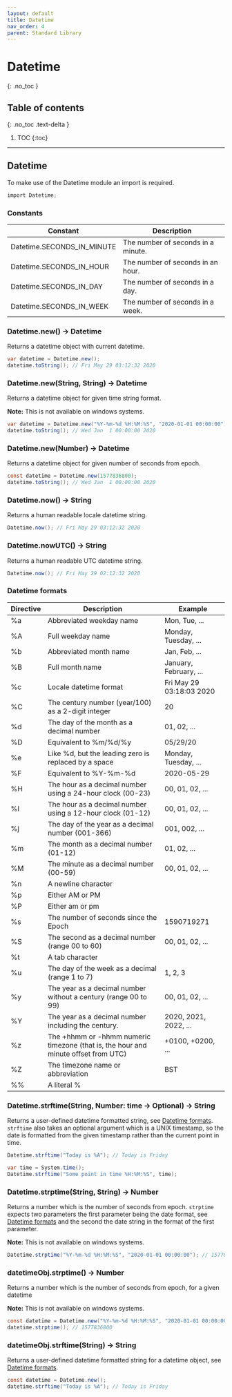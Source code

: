 ```yaml
---
layout: default
title: Datetime
nav_order: 4
parent: Standard Library
---
```


# Datetime
{: .no_toc }

## Table of contents
{: .no_toc .text-delta }

1. TOC
{:toc}

---

## Datetime

To make use of the Datetime module an import is required.

```cs
import Datetime;
```

### Constants

| Constant                   | Description                        |
| -------------------------- | ---------------------------------- |
| Datetime.SECONDS_IN_MINUTE | The number of seconds in a minute. |
| Datetime.SECONDS_IN_HOUR   | The number of seconds in an hour.  |
| Datetime.SECONDS_IN_DAY    | The number of seconds in a day.    |
| Datetime.SECONDS_IN_WEEK   | The number of seconds in a week.   |


### Datetime.new() -> Datetime

Returns a datetime object with current datetime.

```cs
var datetime = Datetime.new(); 
datetime.toString(); // Fri May 29 03:12:32 2020
```

### Datetime.new(String, String) -> Datetime

Returns a datetime object for given time string format.

**Note:** This is not available on windows systems.

```cs
var datetime = Datetime.new("%Y-%m-%d %H:%M:%S", "2020-01-01 00:00:00"); 
datetime.toString(); // Wed Jan  1 00:00:00 2020
```

### Datetime.new(Number) -> Datetime

Returns a datetime object for given number of seconds from epoch.

```cs
const datetime = Datetime.new(1577836800);
datetime.toString(); // Wed Jan  1 00:00:00 2020
```


### Datetime.now() -> String

Returns a human readable locale datetime string.

```cs
Datetime.now(); // Fri May 29 03:12:32 2020
```

### Datetime.nowUTC() -> String

Returns a human readable UTC datetime string.

```cs
Datetime.now(); // Fri May 29 02:12:32 2020
```

### Datetime formats

| Directive | Description                                                                        | Example                  |
| --------- | ---------------------------------------------------------------------------------- | ------------------------ |
| %a        | Abbreviated weekday name                                                           | Mon, Tue, ...            |
| %A        | Full weekday name                                                                  | Monday, Tuesday, ...     |
| %b        | Abbreviated month name                                                             | Jan, Feb, ...            |
| %B        | Full month name                                                                    | January, February, ...   |
| %c        | Locale datetime format                                                             | Fri May 29 03:18:03 2020 |
| %C        | The century number (year/100) as a 2-digit integer                                 | 20                       |
| %d        | The day of the month as a decimal number                                           | 01, 02, ...              |
| %D        | Equivalent to %m/%d/%y                                                             | 05/29/20                 |
| %e        | Like %d, but the leading zero is replaced by a space                               | Monday, Tuesday, ...     |
| %F        | Equivalent to %Y-%m-%d                                                             | 2020-05-29               |
| %H        | The hour as a decimal number using a 24-hour clock (00-23)                         | 00, 01, 02, ...          |
| %I        | The hour as a decimal number using a 12-hour clock (01-12)                         | 00, 01, 02, ...          |
| %j        | The day of the year as a decimal number (001-366)                                  | 001, 002, ...            |
| %m        | The month as a decimal number (01-12)                                              | 01, 02, ...              |
| %M        | The minute as a decimal number (00-59)                                             | 00, 01, 02, ...          |
| %n        | A newline character                                                                |                          |
| %p        | Either AM or PM                                                                    |                          |
| %P        | Either am or pm                                                                    |                          |
| %s        | The number of seconds since the Epoch                                              | 1590719271               |
| %S        | The second as a decimal number (range 00 to 60)                                    | 00, 01, 02, ...          |
| %t        | A tab character                                                                    |                          |
| %u        | The day of the week as a decimal (range 1 to 7)                                    | 1, 2, 3                  |
| %y        | The year as a decimal number without a century (range 00 to 99)                    | 00, 01, 02, ...          |
| %Y        | The year as a decimal number including the century.                                | 2020, 2021, 2022, ...    |
| %z        | The +hhmm or -hhmm numeric timezone (that is, the hour and minute offset from UTC) | +0100, +0200, ...        |
| %Z        | The timezone name or abbreviation                                                  | BST                      |
| %%        | A literal %                                                                        |                          |


### Datetime.strftime(String, Number: time -> Optional) -> String

Returns a user-defined datetime formatted string, see [Datetime formats](#datetime-formats). `strftime` also takes an optional argument
which is a UNIX timestamp, so the date is formatted from the given timestamp rather than
the current point in time.

```cs
Datetime.strftime("Today is %A"); // Today is Friday

var time = System.time();
Datetime.strftime("Some point in time %H:%M:%S", time);
```

### Datetime.strptime(String, String) -> Number

Returns a number which is the number of seconds from epoch. `strptime` expects two parameters
the first parameter being the date format, see [Datetime formats](#datetime-formats) and the second
the date string in the format of the first parameter.

**Note:** This is not available on windows systems.

```cs
Datetime.strptime("%Y-%m-%d %H:%M:%S", "2020-01-01 00:00:00"); // 1577836800
```

### datetimeObj.strptime() -> Number

Returns a number which is the number of seconds from epoch, for a given datetime

**Note:** This is not available on windows systems.

```cs
const datetime = Datetime.new("%Y-%m-%d %H:%M:%S", "2020-01-01 00:00:00");
datetime.strptime(); // 1577836800
```

### datetimeObj.strftime(String) -> String

Returns a user-defined datetime formatted string for a datetime object, see [Datetime formats](#datetime-formats).

```cs
const datetime = Datetime.new();
datetime.strftime("Today is %A"); // Today is Friday
```

